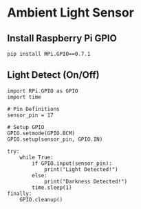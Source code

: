 # Ambient Light Sensor

## Install Raspberry Pi GPIO

```
pip install RPi.GPIO==0.7.1
```

## Light Detect (On/Off)

```
import RPi.GPIO as GPIO
import time

# Pin Definitions
sensor_pin = 17

# Setup GPIO
GPIO.setmode(GPIO.BCM)
GPIO.setup(sensor_pin, GPIO.IN)

try:
    while True:
        if GPIO.input(sensor_pin):
            print("Light Detected!")
        else:
            print("Darkness Detected!")
        time.sleep(1)
finally:
    GPIO.cleanup()

```